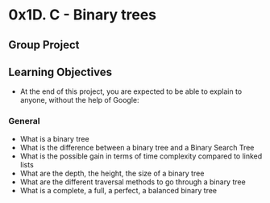 # 0x1D. C - Binary trees
## Group Project

## Learning Objectives
* At the end of this project, you are expected to be able to explain to anyone, without the help of Google:

### General
* What is a binary tree
* What is the difference between a binary tree and a Binary Search Tree
* What is the possible gain in terms of time complexity compared to linked lists
* What are the depth, the height, the size of a binary tree
* What are the different traversal methods to go through a binary tree
* What is a complete, a full, a perfect, a balanced binary tree


